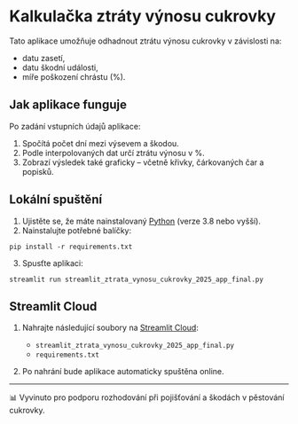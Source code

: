 
# Kalkulačka ztráty výnosu cukrovky

Tato aplikace umožňuje odhadnout ztrátu výnosu cukrovky v závislosti na:
- datu zasetí,
- datu škodní události,
- míře poškození chrástu (%).

## Jak aplikace funguje
Po zadání vstupních údajů aplikace:
1. Spočítá počet dní mezi výsevem a škodou.
2. Podle interpolovaných dat určí ztrátu výnosu v %.
3. Zobrazí výsledek také graficky – včetně křivky, čárkovaných čar a popisků.

## Lokální spuštění

1. Ujistěte se, že máte nainstalovaný [Python](https://www.python.org/) (verze 3.8 nebo vyšší).
2. Nainstalujte potřebné balíčky:
```
pip install -r requirements.txt
```
3. Spusťte aplikaci:
```
streamlit run streamlit_ztrata_vynosu_cukrovky_2025_app_final.py
```

## Streamlit Cloud

1. Nahrajte následující soubory na [Streamlit Cloud](https://share.streamlit.io):
   - `streamlit_ztrata_vynosu_cukrovky_2025_app_final.py`
   - `requirements.txt`

2. Po nahrání bude aplikace automaticky spuštěna online.

---

📊 Vyvinuto pro podporu rozhodování při pojišťování a škodách v pěstování cukrovky.
